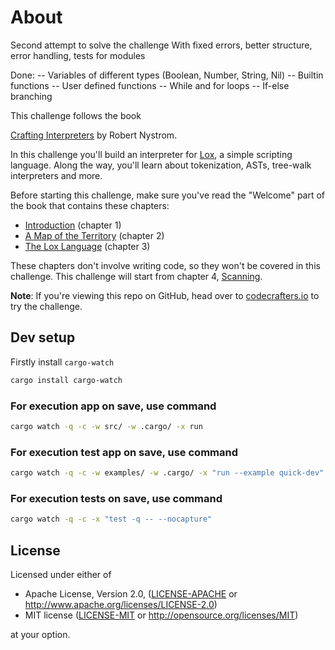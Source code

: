 # About

Second attempt to solve the challenge
With fixed errors, better structure, error handling, tests for modules

Done:
-- Variables of different types (Boolean, Number, String, Nil)
-- Builtin functions
-- User defined functions
-- While and for loops
-- If-else branching

This challenge follows the book

[Crafting Interpreters](https://craftinginterpreters.com/) by Robert Nystrom.

In this challenge you'll build an interpreter for
[Lox](https://craftinginterpreters.com/the-lox-language.html), a simple
scripting language. Along the way, you'll learn about tokenization, ASTs,
tree-walk interpreters and more.

Before starting this challenge, make sure you've read the "Welcome" part of the
book that contains these chapters:

- [Introduction](https://craftinginterpreters.com/introduction.html) (chapter 1)
- [A Map of the Territory](https://craftinginterpreters.com/a-map-of-the-territory.html)
  (chapter 2)
- [The Lox Language](https://craftinginterpreters.com/the-lox-language.html)
  (chapter 3)

These chapters don't involve writing code, so they won't be covered in this
challenge. This challenge will start from chapter 4,
[Scanning](https://craftinginterpreters.com/scanning.html).

**Note**: If you're viewing this repo on GitHub, head over to
[codecrafters.io](https://codecrafters.io) to try the challenge.

## Dev setup

Firstly install `cargo-watch`

```sh
cargo install cargo-watch
```

### For execution app on save, use command

```sh
cargo watch -q -c -w src/ -w .cargo/ -x run
```

### For execution test app on save, use command

```sh
cargo watch -q -c -w examples/ -w .cargo/ -x "run --example quick-dev"
```

### For execution tests on save, use command

```sh
cargo watch -q -c -x "test -q -- --nocapture"
```

## License

Licensed under either of

- Apache License, Version 2.0, ([LICENSE-APACHE](LICENSE-APACHE) or http://www.apache.org/licenses/LICENSE-2.0)
- MIT license ([LICENSE-MIT](LICENSE-MIT) or http://opensource.org/licenses/MIT)

at your option.
